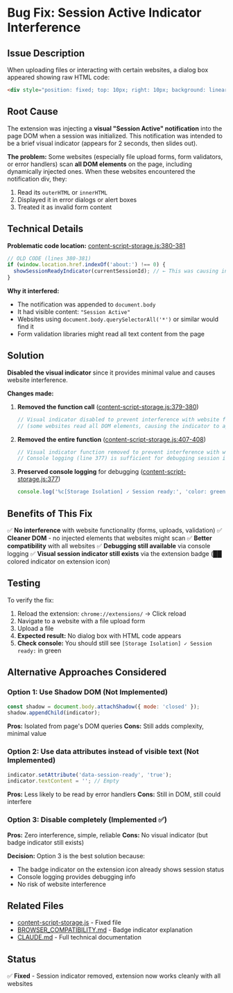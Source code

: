 # Bug Fix: Session Active Indicator Interference

## Issue Description

When uploading files or interacting with certain websites, a dialog box appeared showing raw HTML code:

```html
<div style="position: fixed; top: 10px; right: 10px; background: linear-gradient(135deg, rgb(30, 167, 232) 0%, rgb(0, 102, 204) 100%); color: white; padding: 10px 15px; border-radius: 8px; font-family: Arial, sans-serif; font-size: 13px; font-weight: bold; box-shadow: rgba(0, 0, 0, 0.3) 0px 4px 12px; z-index: 2147483647; animation: 0.3s ease-out 0s 1 normal none running slideIn;">Session Active</div>
```

## Root Cause

The extension was injecting a **visual "Session Active" notification** into the page DOM when a session was initialized. This notification was intended to be a brief visual indicator (appears for 2 seconds, then slides out).

**The problem:** Some websites (especially file upload forms, form validators, or error handlers) scan **all DOM elements** on the page, including dynamically injected ones. When these websites encountered the notification div, they:

1. Read its `outerHTML` or `innerHTML`
2. Displayed it in error dialogs or alert boxes
3. Treated it as invalid form content

## Technical Details

**Problematic code location:** [content-script-storage.js:380-381](content-script-storage.js#L380-L381)

```javascript
// OLD CODE (lines 380-381)
if (window.location.href.indexOf('about:') !== 0) {
  showSessionReadyIndicator(currentSessionId); // ← This was causing interference
}
```

**Why it interfered:**
- The notification was appended to `document.body`
- It had visible content: `"Session Active"`
- Websites using `document.body.querySelectorAll('*')` or similar would find it
- Form validation libraries might read all text content from the page

## Solution

**Disabled the visual indicator** since it provides minimal value and causes website interference.

**Changes made:**

1. **Removed the function call** ([content-script-storage.js:379-380](content-script-storage.js#L379-L380))
   ```javascript
   // Visual indicator disabled to prevent interference with website functionality
   // (some websites read all DOM elements, causing the indicator to appear in error dialogs)
   ```

2. **Removed the entire function** ([content-script-storage.js:407-408](content-script-storage.js#L407-L408))
   ```javascript
   // Visual indicator function removed to prevent interference with website functionality
   // Console logging (line 377) is sufficient for debugging session initialization
   ```

3. **Preserved console logging** for debugging ([content-script-storage.js:377](content-script-storage.js#L377))
   ```javascript
   console.log('%c[Storage Isolation] ✓ Session ready:', 'color: green; font-weight: bold', currentSessionId);
   ```

## Benefits of This Fix

✅ **No interference** with website functionality (forms, uploads, validation)
✅ **Cleaner DOM** - no injected elements that websites might scan
✅ **Better compatibility** with all websites
✅ **Debugging still available** via console logging
✅ **Visual session indicator still exists** via the extension badge (██ colored indicator on extension icon)

## Testing

To verify the fix:

1. Reload the extension: `chrome://extensions/` → Click reload
2. Navigate to a website with a file upload form
3. Upload a file
4. **Expected result:** No dialog box with HTML code appears
5. **Check console:** You should still see `[Storage Isolation] ✓ Session ready:` in green

## Alternative Approaches Considered

### Option 1: Use Shadow DOM (Not Implemented)
```javascript
const shadow = document.body.attachShadow({ mode: 'closed' });
shadow.appendChild(indicator);
```
**Pros:** Isolated from page's DOM queries
**Cons:** Still adds complexity, minimal value

### Option 2: Use data attributes instead of visible text (Not Implemented)
```javascript
indicator.setAttribute('data-session-ready', 'true');
indicator.textContent = ''; // Empty
```
**Pros:** Less likely to be read by error handlers
**Cons:** Still in DOM, still could interfere

### Option 3: Disable completely (Implemented ✅)
**Pros:** Zero interference, simple, reliable
**Cons:** No visual indicator (but badge indicator still exists)

**Decision:** Option 3 is the best solution because:
- The badge indicator on the extension icon already shows session status
- Console logging provides debugging info
- No risk of website interference

## Related Files

- [content-script-storage.js](content-script-storage.js) - Fixed file
- [BROWSER_COMPATIBILITY.md](BROWSER_COMPATIBILITY.md) - Badge indicator explanation
- [CLAUDE.md](CLAUDE.md) - Full technical documentation

## Status

✅ **Fixed** - Session indicator removed, extension now works cleanly with all websites
